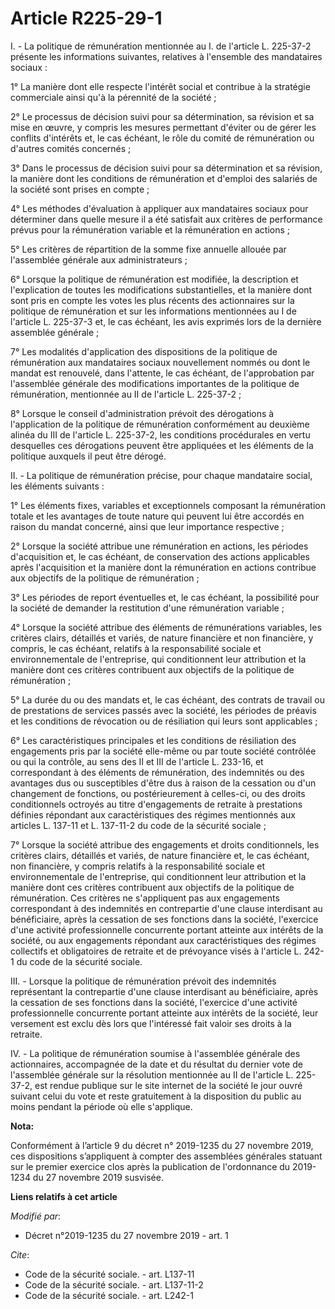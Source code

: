 # Article R225-29-1

I. - La politique de rémunération mentionnée au I. de l'article L. 225-37-2 présente les informations suivantes, relatives à
l'ensemble des mandataires sociaux :

1° La manière dont elle respecte l'intérêt social et contribue à la stratégie commerciale ainsi qu'à la pérennité de la
société ;

2° Le processus de décision suivi pour sa détermination, sa révision et sa mise en œuvre, y compris les mesures permettant
d'éviter ou de gérer les conflits d'intérêts et, le cas échéant, le rôle du comité de rémunération ou d'autres comités
concernés ;

3° Dans le processus de décision suivi pour sa détermination et sa révision, la manière dont les conditions de rémunération
et d'emploi des salariés de la société sont prises en compte ;

4° Les méthodes d'évaluation à appliquer aux mandataires sociaux pour déterminer dans quelle mesure il a été satisfait aux
critères de performance prévus pour la rémunération variable et la rémunération en actions ;

5° Les critères de répartition de la somme fixe annuelle allouée par l'assemblée générale aux administrateurs ;

6° Lorsque la politique de rémunération est modifiée, la description et l'explication de toutes les modifications
substantielles, et la manière dont sont pris en compte les votes les plus récents des actionnaires sur la politique de
rémunération et sur les informations mentionnées au I de l'article L. 225-37-3 et, le cas échéant, les avis exprimés lors de
la dernière assemblée générale ;

7° Les modalités d'application des dispositions de la politique de rémunération aux mandataires sociaux nouvellement nommés
ou dont le mandat est renouvelé, dans l'attente, le cas échéant, de l'approbation par l'assemblée générale des modifications
importantes de la politique de rémunération, mentionnée au II de l'article L. 225-37-2 ;

8° Lorsque le conseil d'administration prévoit des dérogations à l'application de la politique de rémunération conformément
au deuxième alinéa du III de l'article L. 225-37-2, les conditions procédurales en vertu desquelles ces dérogations peuvent
être appliquées et les éléments de la politique auxquels il peut être dérogé.

II. - La politique de rémunération précise, pour chaque mandataire social, les éléments suivants :

1° Les éléments fixes, variables et exceptionnels composant la rémunération totale et les avantages de toute nature qui
peuvent lui être accordés en raison du mandat concerné, ainsi que leur importance respective ;

2° Lorsque la société attribue une rémunération en actions, les périodes d'acquisition et, le cas échéant, de conservation
des actions applicables après l'acquisition et la manière dont la rémunération en actions contribue aux objectifs de la
politique de rémunération ;

3° Les périodes de report éventuelles et, le cas échéant, la possibilité pour la société de demander la restitution d'une
rémunération variable ;

4° Lorsque la société attribue des éléments de rémunérations variables, les critères clairs, détaillés et variés, de nature
financière et non financière, y compris, le cas échéant, relatifs à la responsabilité sociale et environnementale de
l'entreprise, qui conditionnent leur attribution et la manière dont ces critères contribuent aux objectifs de la politique de
rémunération ;

5° La durée du ou des mandats et, le cas échéant, des contrats de travail ou de prestations de services passés avec la
société, les périodes de préavis et les conditions de révocation ou de résiliation qui leurs sont applicables ;

6° Les caractéristiques principales et les conditions de résiliation des engagements pris par la société elle-même ou par
toute société contrôlée ou qui la contrôle, au sens des II et III de l'article L. 233-16, et correspondant à des éléments de
rémunération, des indemnités ou des avantages dus ou susceptibles d'être dus à raison de la cessation ou d'un changement de
fonctions, ou postérieurement à celles-ci, ou des droits conditionnels octroyés au titre d'engagements de retraite à
prestations définies répondant aux caractéristiques des régimes mentionnés aux articles L. 137-11 et L. 137-11-2 du code de
la sécurité sociale ;

7° Lorsque la société attribue des engagements et droits conditionnels, les critères clairs, détaillés et variés, de nature
financière et, le cas échéant, non financière, y compris relatifs à la responsabilité sociale et environnementale de
l'entreprise, qui conditionnent leur attribution et la manière dont ces critères contribuent aux objectifs de la politique de
rémunération. Ces critères ne s'appliquent pas aux engagements correspondant à des indemnités en contrepartie d'une clause
interdisant au bénéficiaire, après la cessation de ses fonctions dans la société, l'exercice d'une activité professionnelle
concurrente portant atteinte aux intérêts de la société, ou aux engagements répondant aux caractéristiques des régimes
collectifs et obligatoires de retraite et de prévoyance visés à l'article L. 242-1 du code de la sécurité sociale.

III. - Lorsque la politique de rémunération prévoit des indemnités représentant la contrepartie d'une clause interdisant au
bénéficiaire, après la cessation de ses fonctions dans la société, l'exercice d'une activité professionnelle concurrente
portant atteinte aux intérêts de la société, leur versement est exclu dès lors que l'intéressé fait valoir ses droits à la
retraite.

IV. - La politique de rémunération soumise à l'assemblée générale des actionnaires, accompagnée de la date et du résultat du
dernier vote de l'assemblée générale sur la résolution mentionnée au II de l'article L. 225-37-2, est rendue publique sur le
site internet de la société le jour ouvré suivant celui du vote et reste gratuitement à la disposition du public au moins
pendant la période où elle s'applique.

**Nota:**

Conformément à l’article 9 du décret n° 2019-1235 du 27 novembre 2019, ces dispositions s’appliquent à compter des assemblées
générales statuant sur le premier exercice clos après la publication de l'ordonnance du 2019-1234 du 27 novembre 2019
susvisée.

**Liens relatifs à cet article**

_Modifié par_:

  - Décret n°2019-1235 du 27 novembre 2019 - art. 1

_Cite_:

  - Code de la sécurité sociale. - art. L137-11
  - Code de la sécurité sociale. - art. L137-11-2
  - Code de la sécurité sociale. - art. L242-1
